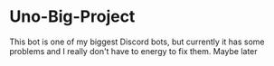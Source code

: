 # Uno-Big-Project

This bot is one of my biggest Discord bots, but currently it has some problems and I really don't have to energy to fix them. Maybe later
